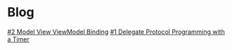 # Blog

[#2 Model View ViewModel Binding](./SimpleViewModelBinding)
[#1 Delegate Protocol Programming with a Timer](./DelegateProtocolProgramming)
